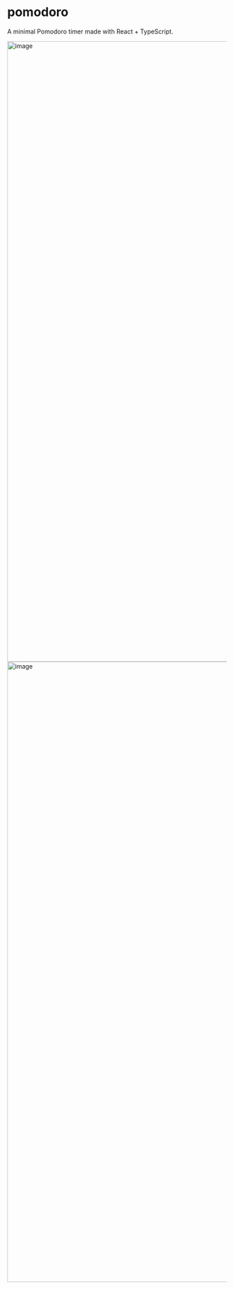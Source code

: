 # pomodoro
A minimal Pomodoro timer made with React + TypeScript.

<img width="1424" alt="image" src="https://user-images.githubusercontent.com/70766739/211232093-feaa4ef8-ad0b-403d-bfe8-75f5480b1312.png">

<img width="1424" alt="image" src="https://user-images.githubusercontent.com/70766739/211232189-1134e824-2d9f-4acf-bd30-f65b6156a366.png">

